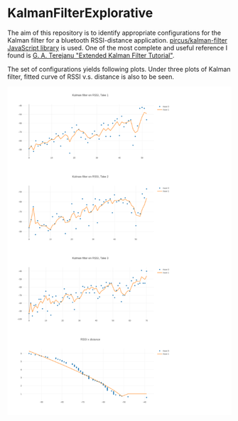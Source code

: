 # KalmanFilterExplorative

The aim of this repository is to identify appropriate configurations for the Kalman filter for a bluetooth RSSI-distance application. [pircus/kalman-filter JavaScript library](https://github.com/piercus/kalman-filter) is used. One of the most complete and useful reference I found is [G. A. Terejanu "Extended Kalman Filter Tutorial"](https://cse.sc.edu/~terejanu/files/tutorialEKF.pdf).

The set of configurations yields following plots. Under three plots of Kalman filter, fitted curve of RSSI v.s. distance is also to be seen.


![Plot](images/plot.png "Plot")
